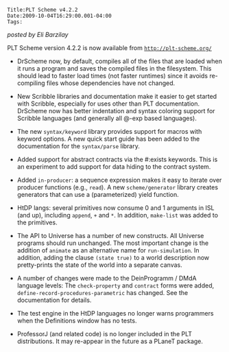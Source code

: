 
    Title:PLT Scheme v4.2.2
    Date:2009-10-04T16:29:00.001-04:00
    Tags:

*posted by Eli Barzilay*

PLT Scheme version 4.2.2 is now available from  [`http://plt-scheme.org/`](http://plt-scheme.org/)

* DrScheme now, by default, compiles all of the files that are loaded when it runs a program and saves the compiled files in the filesystem.  This should lead to faster load times (not faster runtimes) since it avoids re-compiling files whose dependencies have not changed.

* New Scribble libraries and documentation make it easier to get started with Scribble, especially for uses other than PLT documentation.  DrScheme now has better indentation and syntax coloring support for Scribble languages (and generally all @-exp based languages).

* The new `syntax/keyword` library provides support for macros with keyword options.  A new quick start guide has been added to the documentation for the `syntax/parse` library.

* Added support for abstract contracts via the #:exists keywords.  This is an experiment to add support for data hiding to the contract system.

* Added `in-producer`: a sequence expression makes it easy to iterate over producer functions (e.g., `read`).  A new `scheme/generator` library creates generators that can use a (parameterized) yield function.

* HtDP langs: several primitives now consume 0 and 1 arguments in ISL (and up), including `append`, `+` and `*`.  In addition, `make-list` was added to the primitives.

* The API to Universe has a number of new constructs.  All Universe programs should run unchanged.  The most important change is the addition of `animate` as an alternative name for `run-simulation`.  In addition, adding the clause `(state true)` to a world description now pretty-prints the state of the world into a separate canvas.

* A number of changes were made to the DeinProgramm / DMdA language levels: The `check-property` and `contract` forms were added, `define-record-procedures-parametric` has changed.  See the documentation for details.

* The test engine in the HtDP languages no longer warns programmers when the Definitions window has no tests.

* ProfessorJ (and related code) is no longer included in the PLT distributions.  It may re-appear in the future as a PLaneT package.
